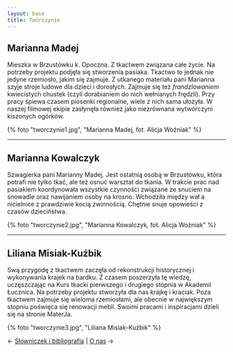 ```yaml
---
layout: base
title: Twórczynie
---
```


## Marianna Madej

Mieszka w Brzustówku k. Opoczna. Z tkactwem związana całe życie. Na potrzeby projektu podjęła się stworzenia pasiaka. Tkactwo to jednak nie jedyne rzemiosło, jakim się zajmuje. Z utkanego materiału pani Marianna szyje stroje ludowe dla dzieci i dorosłych. Zajmuje się też *frandzlowaniem* kwiecistych chustek (czyli dorabianiem do nich wełnianych frędzli). Przy pracy śpiewa czasem piosenki regionalne, wiele z nich sama ułożyła. W naszej filmowej ekipie zasłynęła również jako niezrównana wytwórczyni kiszonych ogórków.

{% foto "tworczynie1.jpg", "Marianna Madej, fot. Alicja Woźniak" %}

***

## Marianna Kowalczyk

Szwagierka pani Marianny Madej. Jest ostatnią osobą w Brzustówku, która potrafi nie tylko tkać, ale też osnuć warsztat do tkania. W trakcie prac nad pasiakiem koordynowała wszystkie czynności związane ze snuciem na snowadle oraz nawijaniem osoby na krosno. Wchodziła między wał a nicielnice z prawdziwie kocią zwinnością. Chętnie snuje opowieści z czasów dzieciństwa.

{% foto "tworczynie2.jpg", "Marianna Kowalczyk, fot. Alicja Woźniak" %}

***

## Liliana Misiak-Kuźbik

Swą przygodę z tkactwem zaczęła od rekonstrukcji historycznej i wykonywania krajek na bardku. Z czasem poszerzyła tę wiedzę, uczęszczając na Kurs tkacki pierwszego i drugiego stopnia w Akademii Łucznica. Na potrzeby projektu stworzyła dla nas krajkę i kraciak. Poza tkactwem zajmuje się wieloma rzemiosłami, ale obecnie w największym stopniu poświęca się renowacji mebli. Swoimi pracami i inspiracjami dzieli się na stronie MaterJa.

{% foto "tworczynie3.jpg", "Liliana Misiak-Kuźbik" %}

← [Słowniczek i bibliografia](/slowniczek-i-bibliografia/) | [O nas](/o-nas/) →